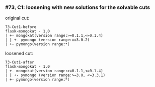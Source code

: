 ### #73, C1: loosening with new solutions for the solvable cuts
original cut:


```
73-Cut1-before
flask-mongokat - 1.0
| +- mongokat(version range:>=0.1.1,<=0.1.4)
| | +- pymongo (version range:==3.0.2)
| +- pymongo(version range:*)
```





loosened cut:
```
73-Cut1-after
flask-mongokat - 1.0
| +- mongokat(version range:>=0.1.1,<=0.1.4)
| | +- pymongo (version range:>=3.0, <=3.3.1)
| +- pymongo(version range:*)
```







